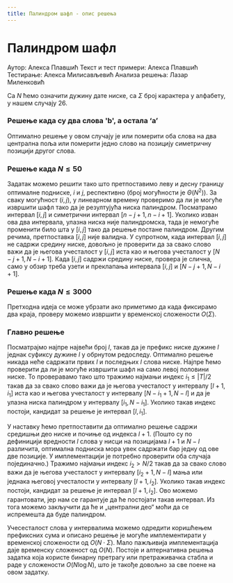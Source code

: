 ```yaml
---
title: Палиндром шафл - опис решења
---
```


# Палиндром шафл

Аутор: Алекса Плавшић
Текст и тест примери: Алекса Плавшић
Тестирање: Алекса Милисављевић
Анализа решења: Лазар Миленковић

Са $N$ ћемо означити дужину дате ниске, са $\Sigma$ број карактера у алфабету, у нашем случају $26$.

### Решење када су два слова 'b', а остала ‘а’

Оптимално решење у овом случају је или померити оба слова на два централна поља или померити једно слово на позицију симетричну позицији другог слова.

### Решење када $N \leq 50$

Задатак можемо решити тако што претпоставимо леву и десну границу оптималне подниске, $i$ и $j$, респективно (број могућности је $\Theta(N^2)$). За сваку могућност $(i,j)$, у линеарном времену проверимо да ли је могуће извршити шафл тако да је резултујућа ниска палиндром. Посматрамо интервал $[i,j]$ и симетрични интервал $[n-j+1, n-i+1]$. Уколико изван ова два интервала, улазна ниска није палиндромска, тада је немогуће променити било шта у $[i,j]$ тако да решење постане палиндром. Другим речима, претпоставка $[i,j]$ није валидна. У супротном, када интервал $[i,j]$ не садржи средину ниске, довољно је проверити да за свако слово важи да je његова учесталост у $[i,j]$ иста као и његова учесталост у $[N-j+1, N-i+1]$. Када $[i,j]$ садржи средину ниске, провера је слична, само у обзир треба узети и преклапања интервала $[i,j]$ и $[N-j+1, N-i+1]$.

### Решење када $N \leq 3000$
Претходна идеја се може убрзати ако приметимо да када фиксирамо два краја, проверу можемо извршити у временској сложености $O(\Sigma)$.

### Главно решење
Посматрајмо најпре највећи број $l$, такав да је префикс ниске дужине $l$ једнак суфиксу дужине $l$ у обрнутом редоследу. Оптимално решење никада неће садржати првих $l$ и последњих $l$ слова ниске. Најпре ћемо проверити да ли је могуће извршити шафл на само левој половини ниске. То проверавамо тако што тражимо најмањи индекс $i_1 \le |T|/2$ такав да за свако слово важи да је његова учесталост у интервалу $[l+1,i_1]$ истa као и његова учесталост у интервалу $[N-i_1+1, N-l]$ и да је улазна ниска палиндром у интервалу $[i_1, N-i_1]$. Уколико такав индекс постоји, кандидат за решење је интервал $[l,i_1]$.

У наставку ћемо претпоставити да оптимално решење садржи средишњи део ниске и почиње од индекса $l+1$. (Пошто су по дефиницији вредности $l$ слова у нисци на позицијама $l+1$ и $N-l$ различита, оптимална подниска мора увек садржати бар једну од ове две позиције. У имплементацији је потребно проверити оба случаја појединачно.) Тражимо најмањи индекс $i_2 > N/2$ такав да за свако слово важи да је његова учесталост у интервалу $[i_2+1, N-l]$ мања или једнака његовој учесталости у интервалу $[l+1, i_2]$. Уколико такав индекс постоји, кандидат за решење је интервал $[l+1, i_2]$. Ово можемо гарантовати, јер нам се гарантује да ће постојати такав интервал. Из тога можемо закључити да ће и „централни део“ моћи да се испремешта да буде палиндром.

Учесесталост слова у интервалима можемо одредити коришћењем префиксних сума и описано решење је могуће имплементирати у временској сложености од $O(N \cdot \Sigma)$. Мало пажљивија имплементација даје временску сложеност од $O(N)$. Постоје и алтернативна решења задатка која користе бинарну претрагу или претраживачка стабла и раде у сложености $O(N \log N)$, што је такође довољно за све поене на овом задатку.
